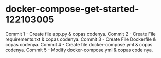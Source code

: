 # docker-compose-get-started-122103005
Commit 1 - Create file app.py & copas codenya.
Commit 2 - Create File requirements.txt  & copas codenya.
Commit 3 - Create File Dockerfile & copas codenya.
Commit 4 - Create file docker-compose.yml & copas codenya.
Commit 5 - Modify docker-compose.yml & copas code nya.